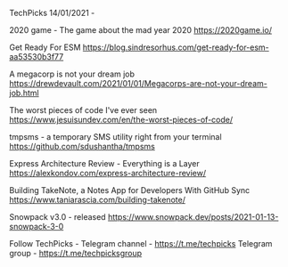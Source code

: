 TechPicks 14/01/2021 -

2020 game - The game about the mad year 2020
https://2020game.io/

Get Ready For ESM
https://blog.sindresorhus.com/get-ready-for-esm-aa53530b3f77

A megacorp is not your dream job
https://drewdevault.com/2021/01/01/Megacorps-are-not-your-dream-job.html

The worst pieces of code I've ever seen
https://www.jesuisundev.com/en/the-worst-pieces-of-code/

tmpsms - a temporary SMS utility right from your terminal
https://github.com/sdushantha/tmpsms

Express Architecture Review - Everything is a Layer
https://alexkondov.com/express-architecture-review/

Building TakeNote, a Notes App for Developers With GitHub Sync
https://www.taniarascia.com/building-takenote/

Snowpack v3.0 - released
https://www.snowpack.dev/posts/2021-01-13-snowpack-3-0

Follow TechPicks -
Telegram channel - https://t.me/techpicks
Telegram group - https://t.me/techpicksgroup
